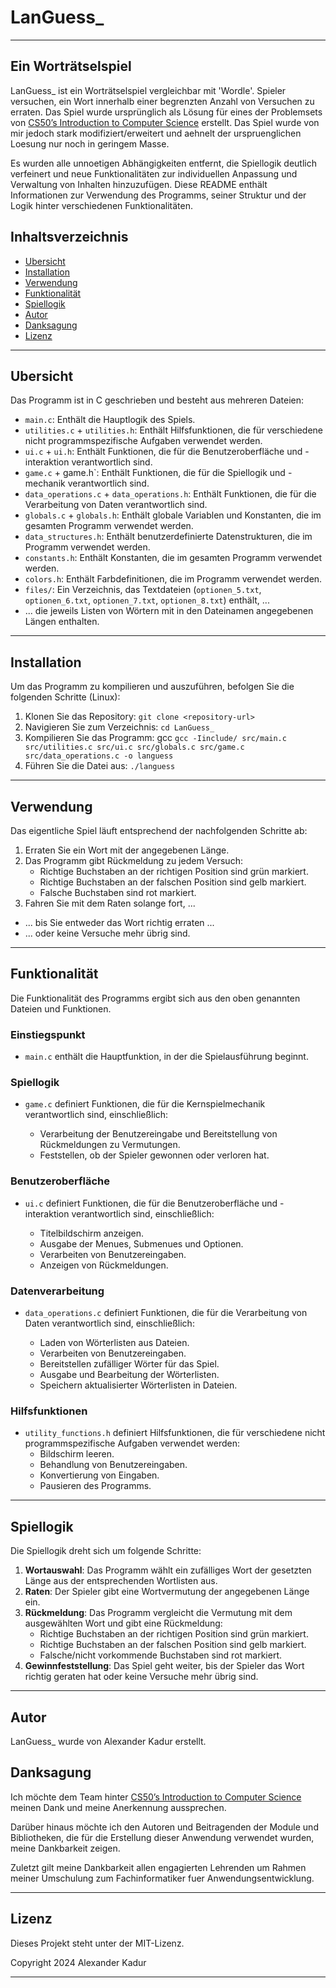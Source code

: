 # LanGuess_

---

## Ein Worträtselspiel

LanGuess_ ist ein Worträtselspiel vergleichbar mit 'Wordle'. Spieler versuchen, ein Wort innerhalb einer begrenzten Anzahl von Versuchen zu erraten. Das Spiel wurde ursprünglich als Lösung für eines der Problemsets von [CS50’s Introduction to Computer Science](https://cs50.harvard.edu/x/2023/psets/2/wordle50/) erstellt. Das Spiel wurde von mir jedoch stark modifiziert/erweitert und aehnelt der urspruenglichen Loesung nur noch in geringem Masse.

Es wurden alle unnoetigen Abhängigkeiten entfernt, die Spiellogik deutlich verfeinert und neue Funktionalitäten zur individuellen Anpassung und Verwaltung von Inhalten hinzuzufügen. Diese README enthält Informationen zur Verwendung des Programms, seiner Struktur und der Logik hinter verschiedenen Funktionalitäten.

## Inhaltsverzeichnis

- [Ubersicht](#ubersicht)
- [Installation](#installation)
- [Verwendung](#verwendung)
- [Funktionalität](#funktionalität)
- [Spiellogik](#spiellogik)
- [Autor](#autor)
- [Danksagung](#danksagung)
- [Lizenz](#lizenz)

---

## Ubersicht

Das Programm ist in C geschrieben und besteht aus mehreren Dateien:

- `main.c`: Enthält die Hauptlogik des Spiels.
- `utilities.c` + `utilities.h`: Enthält Hilfsfunktionen, die für verschiedene nicht programmspezifische Aufgaben verwendet werden.
- `ui.c` + `ui.h`: Enthält Funktionen, die für die Benutzeroberfläche und -interaktion verantwortlich sind.
- `game.c` + game.h`: Enthält Funktionen, die für die Spiellogik und -mechanik verantwortlich sind.
- `data_operations.c` + `data_operations.h`: Enthält Funktionen, die für die Verarbeitung von Daten verantwortlich sind.
- `globals.c` + `globals.h`: Enthält globale Variablen und Konstanten, die im gesamten Programm verwendet werden.
- `data_structures.h`: Enthält benutzerdefinierte Datenstrukturen, die im Programm verwendet werden.
- `constants.h`: Enthält Konstanten, die im gesamten Programm verwendet werden.
- `colors.h`: Enthält Farbdefinitionen, die im Programm verwendet werden.
- `files/`: Ein Verzeichnis, das Textdateien (`optionen_5.txt`, `optionen_6.txt`, `optionen_7.txt`, `optionen_8.txt`) enthält, ...
- ... die jeweils Listen von Wörtern mit in den Dateinamen angegebenen Längen enthalten.

---

## Installation

Um das Programm zu kompilieren und auszuführen, befolgen Sie die folgenden Schritte (Linux):

1. Klonen Sie das Repository: `git clone <repository-url>`
2. Navigieren Sie zum Verzeichnis: `cd LanGuess_`
3. Kompilieren Sie das Programm: gcc `gcc -Iinclude/ src/main.c src/utilities.c src/ui.c src/globals.c src/game.c src/data_operations.c -o languess`
4. Führen Sie die Datei aus: `./languess`

---

## Verwendung

Das eigentliche Spiel läuft entsprechend der nachfolgenden Schritte ab:

1. Erraten Sie ein Wort mit der angegebenen Länge.
2. Das Programm gibt Rückmeldung zu jedem Versuch:
   - Richtige Buchstaben an der richtigen Position sind grün markiert.
   - Richtige Buchstaben an der falschen Position sind gelb markiert.
   - Falsche Buchstaben sind rot markiert.
3. Fahren Sie mit dem Raten solange fort, ...
- ... bis Sie entweder das Wort richtig erraten ...
- ... oder keine Versuche mehr übrig sind.

---

## Funktionalität

Die Funktionalität des Programms ergibt sich aus den oben genannten Dateien und Funktionen.

### Einstiegspunkt

- `main.c` enthält die Hauptfunktion, in der die Spielausführung beginnt.

### Spiellogik

- `game.c` definiert Funktionen, die für die Kernspielmechanik verantwortlich sind, einschließlich:

  - Verarbeitung der Benutzereingabe und Bereitstellung von Rückmeldungen zu Vermutungen.
  - Feststellen, ob der Spieler gewonnen oder verloren hat.

### Benutzeroberfläche

- `ui.c` definiert Funktionen, die für die Benutzeroberfläche und -interaktion verantwortlich sind, einschließlich:

  - Titelbildschirm anzeigen.
  - Ausgabe der Menues, Submenues und Optionen.
  - Verarbeiten von Benutzereingaben.
  - Anzeigen von Rückmeldungen.

### Datenverarbeitung

- `data_operations.c` definiert Funktionen, die für die Verarbeitung von Daten verantwortlich sind, einschließlich:

  - Laden von Wörterlisten aus Dateien.
  - Verarbeiten von Benutzereingaben.
  - Bereitstellen zufälliger Wörter für das Spiel.
  - Ausgabe und Bearbeitung der Wörterlisten.
  - Speichern aktualisierter Wörterlisten in Dateien.

### Hilfsfunktionen

- `utility_functions.h` definiert Hilfsfunktionen, die für verschiedene nicht programmspezifische Aufgaben verwendet werden:
  - Bildschirm leeren.
  - Behandlung von Benutzereingaben.
  - Konvertierung von Eingaben.
  - Pausieren des Programms.

---

## Spiellogik

Die Spiellogik dreht sich um folgende Schritte:

1. **Wortauswahl**: Das Programm wählt ein zufälliges Wort der gesetzten Länge aus der entsprechenden Wortlisten aus.
2. **Raten**: Der Spieler gibt eine Wortvermutung der angegebenen Länge ein.
3. **Rückmeldung**: Das Programm vergleicht die Vermutung mit dem ausgewählten Wort und gibt eine Rückmeldung:
   - Richtige Buchstaben an der richtigen Position sind grün markiert.
   - Richtige Buchstaben an der falschen Position sind gelb markiert.
   - Falsche/nicht vorkommende Buchstaben sind rot markiert.
4. **Gewinnfeststellung**: Das Spiel geht weiter, bis der Spieler das Wort richtig geraten hat oder keine Versuche mehr übrig sind.

---

## Autor

LanGuess_ wurde von Alexander Kadur erstellt.

## Danksagung

Ich möchte dem Team hinter [CS50’s Introduction to Computer Science](https://cs50.harvard.edu/x/2023/) meinen Dank und meine Anerkennung aussprechen.

Darüber hinaus möchte ich den Autoren und Beitragenden der Module und Bibliotheken, die für die Erstellung dieser Anwendung verwendet wurden, meine Dankbarkeit zeigen.

Zuletzt gilt meine Dankbarkeit allen engagierten Lehrenden um Rahmen meiner Umschulung zum Fachinformatiker fuer Anwendungsentwicklung. 

---

## Lizenz

Dieses Projekt steht unter der MIT-Lizenz.

Copyright 2024 Alexander Kadur

---
